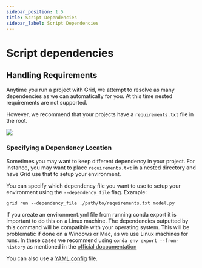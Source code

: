 ```yaml
---
sidebar_position: 1.5
title: Script Dependencies
sidebar_label: Script Dependencies
---
```


# Script dependencies

## Handling Requirements

Anytime you run a project with Grid, we attempt to resolve as many dependencies as we can automatically for you. At this time nested requirements are not supported.

However, we recommend that your projects have a `requirements.txt` file in the root.

![](/images/runs/requirements.png)

### Specifying a Dependency Location

Sometimes you may want to keep different dependency in your project. For instance, you may want to place `requirements.txt` in a nested directory and have Grid use that to setup your environment.

You can specify which dependency file you want to use to setup your environment using the `--dependency_file` flag. Example:

```text
grid run --dependency_file ./path/to/requirements.txt model.py
```

If you create an environment.yml file from running conda export it is important to do this on a Linux machine. The dependencies outputted by this command will be compatible with your operating system. This will be problematic if done on a Windows or Mac, as we use Linux machines for runs. In these cases we recommend using
`conda env export --from-history` as mentioned in the [official docoumentation](https://docs.conda.io/projects/conda/en/latest/user-guide/tasks/manage-environments.html#exporting-an-environment-file-across-platforms)

You can also use a [YAML config](yaml-configs) file.
